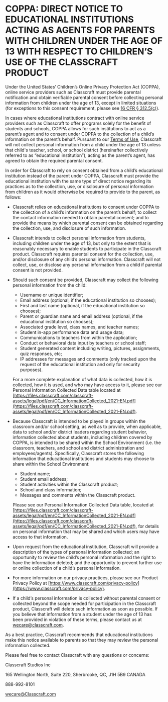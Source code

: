 # COPPA: DIRECT NOTICE TO EDUCATIONAL INSTITUTIONS ACTING AS AGENTS FOR PARENTS WITH CHILDREN UNDER THE AGE OF 13 WITH RESPECT TO CHILDREN’S USE OF THE CLASSCRAFT PRODUCT

Under the United States’ Children’s Online Privacy Protection Act (COPPA), online service providers such as Classcraft must provide parental notification and obtain verifiable parental consent before collecting personal information from children under the age of 13, except in limited situations (for exceptions to this consent requirement, please see [16 CFR § 312.5(c)](https://www.law.cornell.edu/cfr/text/16/312.5)).

In cases where educational institutions contract with online service providers such as Classcraft to offer programs solely for the benefit of students and schools, COPPA allows for such institutions to act as a parent’s agent and to consent under COPPA to the collection of a child’s information on the parent’s behalf. Pursuant to our [Terms of Use](https://www.classcraft.com/terms-of-use/), Classcraft will not collect personal information from a child under the age of 13 unless that child's teacher, school, or school district (hereinafter collectively referred to as “educational institution”), acting as the parent’s agent, has agreed to obtain the required parental consent.

In order for Classcraft to rely on consent obtained from a child’s educational institution instead of the parent under COPPA, Classcraft must provide the educational institution with the same type of direct notice regarding its practices as to the collection, use, or disclosure of personal information from children as it would otherwise be required to provide to the parent, as follows:

-   Classcraft relies on educational institutions to consent under COPPA to the collection of a child’s information on the parent’s behalf; to collect the contact information needed to obtain parental consent; and to provide the means by which parental consent can be obtained regarding the collection, use, and disclosure of such information.
-   Classcraft intends to collect personal information from students, including children under the age of 13, but only to the extent that is reasonably necessary to enable students to participate in the Classcraft product. Classcraft requires parental consent for the collection, use, and/or disclosure of any child’s personal information. Classcraft will not collect, use, or disclose any personal information from a child if parental consent is not provided.
-   Should such consent be provided, Classcraft may collect the following personal information from the child:

    -   Username or unique identifier;
    -   Email address (optional, if the educational institution so chooses);
    -   First and last name (optional, if the educational institution so chooses);
    -   Parent or guardian name and email address (optional, if the educational institution so chooses);
    -   Associated grade level, class names, and teacher names;
    -   Student in-app performance data and usage data;
    -   Communications to teachers from within the application;
    -   Conduct or behavioral data input by teachers or school staff;
    -   Student generated content including writing, pictures, assignments, quiz responses, etc;
    -   IP addresses for messages and comments (only tracked upon the request of the educational institution and only for security purposes).

    For a more complete explanation of what data is collected, how it is collected, how it is used, and who may have access to it, please see our Personal Information Collected Data table located at [https://files.classcraft.com/classcraft-assets/legal/pdf/en/CC_InformationCollected_2021-EN.pdf](https://files.classcraft.com/classcraft-assets/legal/pdf/en/CC_InformationCollected_2021-EN.pdf).

-   Because Classcraft is intended to be played in groups within the classroom and/or school setting, as well as to provide, when applicable, data to school and/or district leaders regarding student behavior, information collected about students, including children covered by COPPA, is intended to be shared within the School Environment (i.e. the classroom, teachers, and school and district administration and employees/agents). Specifically, Classcraft stores the following information that educational institutions and students may choose to share within the School Environment:

    -   Student name;
    -   Student email address;
    -   Student activities within the Classcraft product;
    -   School and class information;
    -   Messages and comments within the Classcraft product.

    Please see our Personal Information Collected Data table, located at [https://files.classcraft.com/classcraft-assets/legal/pdf/en/CC_InformationCollected_2021-EN.pdf](https://files.classcraft.com/classcraft-assets/legal/pdf/en/CC_InformationCollected_2021-EN.pdf), for details on personal information that may be shared and which users may have access to that information.

-   Upon request from the educational institution, Classcraft will provide a description of the types of personal information collected; an opportunity to review the child’s personal information and the right to have the information deleted; and the opportunity to prevent further use or online collection of a child’s personal information.
-   For more information on our privacy practices, please see our Product Privacy Policy at [https://www.classcraft.com/privacy-policy](https://www.classcraft.com/privacy-policy).
-   If a child’s personal information is collected without parental consent or collected beyond the scope needed for participation in the Classcraft product, Classcraft will delete such information as soon as possible. If you believe that information from a student under the age of 13 has been provided in violation of these terms, please contact us at [wecare@classcraft.com](mailto:wecare@classcraft.com).

As a best practice, Classcraft recommends that educational institutions make this notice available to parents so that they may review the personal information collected.

Please feel free to contact Classcraft with any questions or concerns:

Classcraft Studios Inc

165 Wellington North, Suite 220, Sherbrooke, QC, J1H 5B9 CANADA

888-992-8101

[wecare@Classcraft.com](mailto:wecare@Classcraft.com)
